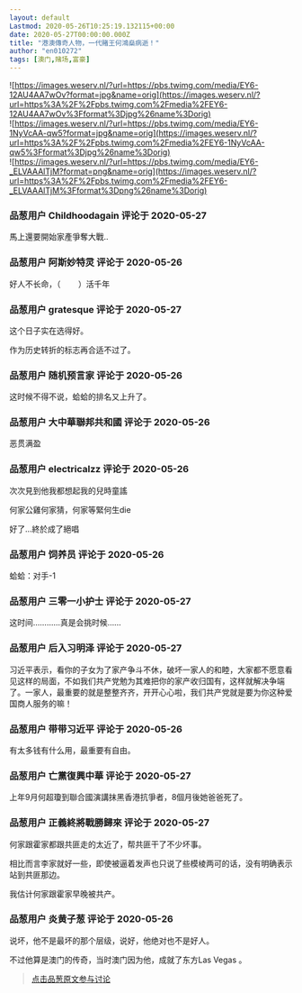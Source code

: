 ```yaml
---
layout: default
Lastmod: 2020-05-26T10:25:19.132115+00:00
date: 2020-05-27T00:00:00.000Z
title: "港澳傳奇人物，一代賭王何鴻燊病逝！"
author: "en010272"
tags: [澳门,赌场,富豪]
---
```


![https://images.weserv.nl/?url=https://pbs.twimg.com/media/EY6-12AU4AA7wOv?format=jpg&name=orig](https://images.weserv.nl/?url=https%3A%2F%2Fpbs.twimg.com%2Fmedia%2FEY6-12AU4AA7wOv%3Fformat%3Djpg%26name%3Dorig)  
![https://images.weserv.nl/?url=https://pbs.twimg.com/media/EY6-1NyVcAA-qw5?format=jpg&name=orig](https://images.weserv.nl/?url=https%3A%2F%2Fpbs.twimg.com%2Fmedia%2FEY6-1NyVcAA-qw5%3Fformat%3Djpg%26name%3Dorig)  
![https://images.weserv.nl/?url=https://pbs.twimg.com/media/EY6-_ELVAAAlTjM?format=png&name=orig](https://images.weserv.nl/?url=https%3A%2F%2Fpbs.twimg.com%2Fmedia%2FEY6-_ELVAAAlTjM%3Fformat%3Dpng%26name%3Dorig)

            
### 品葱用户 **Childhoodagain** 评论于 2020-05-27
        
馬上還要開始家產爭奪大戰..
        


            
### 品葱用户 **阿斯妙特灵** 评论于 2020-05-26
        
好人不长命，（        ）活千年
        


            
### 品葱用户 **gratesque** 评论于 2020-05-27
        
这个日子实在选得好。  
  
作为历史转折的标志再合适不过了。
        


            
### 品葱用户 **随机预言家** 评论于 2020-05-26
        
这时候不得不说，蛤蛤的排名又上升了。
        


            
### 品葱用户 **大中華聯邦共和國** 评论于 2020-05-26
        
恶贯满盈
        


            
### 品葱用户 **electricalzz** 评论于 2020-05-26
        
次次見到他我都想起我的兒時童謠  
  
何家公雞何家猜，何家等緊何生die  
  
好了...終於成了絕唱
        


            
### 品葱用户 **饲养员** 评论于 2020-05-26
        
蛤蛤：对手-1
        


            
### 品葱用户 **三零一小护士** 评论于 2020-05-27
        
这时间…………真是会挑时候……
        


            
### 品葱用户 **后入习明泽** 评论于 2020-05-27
        
习近平表示，看你的子女为了家产争斗不休，破坏一家人的和睦，大家都不愿意看见这样的局面，不如我们共产党勉为其难把你的家产收归国有，这样就解决争端了。一家人，最重要的就是整整齐齐，开开心心啦，我们共产党就是要为你这种爱国商人服务的嘛！
        


            
### 品葱用户 **带带习近平** 评论于 2020-05-26
        
有太多钱有什么用，最重要有自由。
        


            
### 品葱用户 **亡黨復興中華** 评论于 2020-05-27
        
上年9月何超瓊到聯合國演講抹黑香港抗爭者，8個月後她爸爸死了。
        


            
### 品葱用户 **正義終將戰勝歸來** 评论于 2020-05-27
        
何家跟霍家都跟共匪走的太近了，帮共匪干了不少坏事。  
  
相比而言李家就好一些，即使被逼着发声也只说了些模棱两可的话，没有明确表示站到共匪那边。  
  
我估计何家跟霍家早晚被共产。
        


            
### 品葱用户 **炎黄子葱** 评论于 2020-05-26
        
说坏，他不是最坏的那个层级，说好，他绝对也不是好人。  
  
不过他算是澳门的传奇，当时澳门因为他，成就了东方Las Vegas 。
        






> [点击品葱原文参与讨论](https://pincong.rocks/article/19433)

